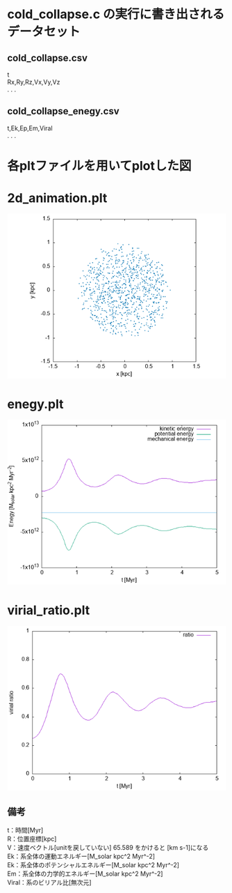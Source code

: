 # cold_collapse.c の実行に書き出されるデータセット

## cold_collapse.csv

t  
Rx,Ry,Rz,Vx,Vy,Vz  
.
.
.

## cold_collapse_enegy.csv

t,Ek,Ep,Em,Viral  
.
.
.

# 各pltファイルを用いてplotした図

# 2d_animation.plt

![](./image/cold-collapse.gif "hero")
# enegy.plt

![](./image/enegy.png "hero")
# virial_ratio.plt

![](./image/virial_ratio.png "hero")
## 備考

t：時間[Myr]  
R：位置座標[kpc]  
V：速度ベクトル[unitを戻していない] 65.589 をかけると [km s-1]になる  
Ek：系全体の運動エネルギー[M_solar kpc^2 Myr^-2]  
Ek：系全体のポテンシャルエネルギー[M_solar kpc^2 Myr^-2]  
Em：系全体の力学的エネルギー[M_solar kpc^2 Myr^-2]  
Viral：系のビリアル比[無次元]